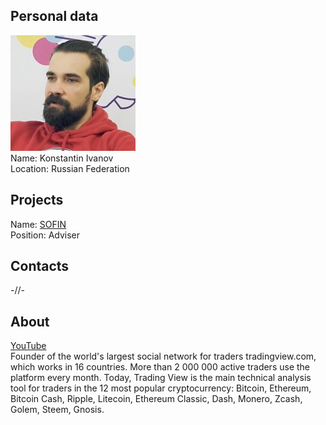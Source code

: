 ## Personal data
![konstantin ivanov photo](photo/konstantin_ivanov.jpg)  
Name:   Konstantin Ivanov  
Location: Russian Federation  
## Projects 
Name: [SOFIN](../projects/sofin.md)  
Position: Adviser   
## Contacts  
-//-  
## About
[YouTube](https://www.youtube.com/watch?v=9kDIJKK956M)  
Founder of the world's largest social network for traders tradingview.com, which works in 16 countries. More than 2 000 000 active traders use the platform every month. Today, Trading View is the main technical analysis tool for traders in the 12 most popular cryptocurrency: Bitcoin, Ethereum, Bitcoin Cash, Ripple, Litecoin, Ethereum Classic, Dash, Monero, Zcash, Golem, Steem, Gnosis.
